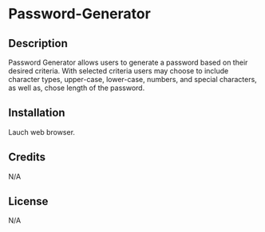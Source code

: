 # Password-Generator

## Description 

Password Generator allows users to generate a password based on their desired criteria. With selected criteria users may choose to include character types, upper-case, lower-case, numbers, and special characters, as well as, chose length of the password. 

## Installation 

Lauch web browser. 

## Credits

N/A

## License

N/A